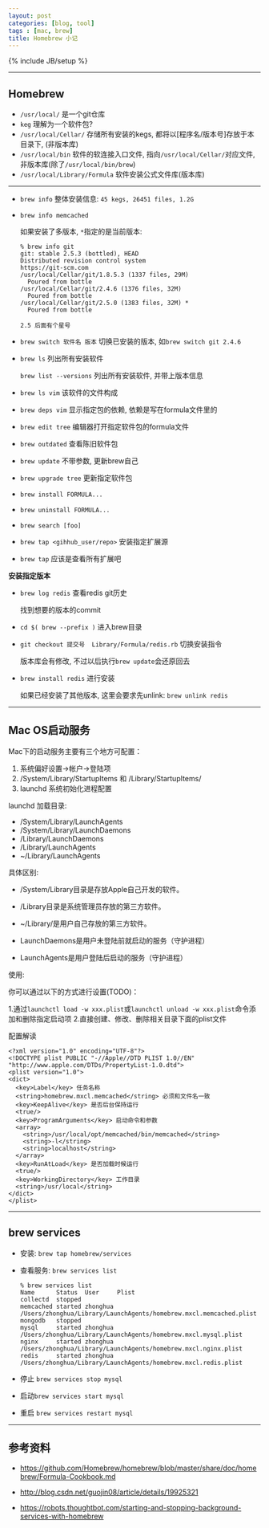 ```yaml
---
layout: post
categories: [blog, tool]
tags : [mac, brew]
title: Homebrew 小记
---
```

{% include JB/setup %}

---

## Homebrew

* `/usr/local/` 是一个git仓库
* `keg` 理解为一个软件包?
* `/usr/local/Cellar/` 存储所有安装的kegs, 都将以[程序名/版本号]存放于本目录下, (非版本库)
* `/usr/local/bin` 软件的软连接入口文件, 指向`/usr/local/Cellar/`对应文件, 非版本库(除了`/usr/local/bin/brew`)
* `/usr/local/Library/Formula` 软件安装公式文件库(版本库)

---

* `brew info` 整体安装信息: `45 kegs, 26451 files, 1.2G`
* `brew info memcached`

  如果安装了多版本, `*`指定的是当前版本:

      % brew info git
      git: stable 2.5.3 (bottled), HEAD
      Distributed revision control system
      https://git-scm.com
      /usr/local/Cellar/git/1.8.5.3 (1337 files, 29M)
        Poured from bottle
      /usr/local/Cellar/git/2.4.6 (1376 files, 32M)
        Poured from bottle
      /usr/local/Cellar/git/2.5.0 (1383 files, 32M) *
        Poured from bottle

      2.5 后面有个星号

* `brew switch 软件名 版本` 切换已安装的版本, 如`brew switch git 2.4.6`

* `brew ls` 列出所有安装软件

  `brew list --versions` 列出所有安装软件, 并带上版本信息

* `brew ls vim` 该软件的文件构成

* `brew deps vim` 显示指定包的依赖, 依赖是写在formula文件里的

* `brew edit tree` 编辑器打开指定软件包的formula文件

* `brew outdated` 查看陈旧软件包

* `brew update` 不带参数, 更新brew自己
* `brew upgrade tree` 更新指定软件包

* `brew install FORMULA...`
* `brew uninstall FORMULA...`
* `brew search [foo]`

* `brew tap <gihhub_user/repo>` 安装指定扩展源

* `brew tap` 应该是查看所有扩展吧

**安装指定版本**

* `brew log redis` 查看redis git历史

  找到想要的版本的commit

* `cd $( brew --prefix )` 进入brew目录

* `git checkout 提交号  Library/Formula/redis.rb` 切换安装指令

  版本库会有修改, 不过以后执行`brew update`会还原回去

* `brew install redis` 进行安装

  如果已经安装了其他版本, 这里会要求先unlink: `brew unlink redis`

---

## Mac OS启动服务

Mac下的启动服务主要有三个地方可配置：

1. 系统偏好设置->帐户->登陆项
2. /System/Library/StartupItems 和 /Library/StartupItems/
3. launchd 系统初始化进程配置

launchd 加载目录:

* /System/Library/LaunchAgents
* /System/Library/LaunchDaemons
* /Library/LaunchDaemons
* /Library/LaunchAgents
* ~/Library/LaunchAgents

具体区别:

* /System/Library目录是存放Apple自己开发的软件。
* /Library目录是系统管理员存放的第三方软件。
* ~/Library/是用户自己存放的第三方软件。

* LaunchDaemons是用户未登陆前就启动的服务（守护进程）
* LaunchAgents是用户登陆后启动的服务（守护进程）

使用:


你可以通过以下的方式进行设置(TODO)：

1.通过`launchctl load -w xxx.plist`或`launchctl unload -w xxx.plist`命令添加和删除指定启动项
2.直接创建、修改、删除相关目录下面的plist文件

配置解读

    <?xml version="1.0" encoding="UTF-8"?>
    <!DOCTYPE plist PUBLIC "-//Apple//DTD PLIST 1.0//EN" "http://www.apple.com/DTDs/PropertyList-1.0.dtd">
    <plist version="1.0">
    <dict>
      <key>Label</key> 任务名称
      <string>homebrew.mxcl.memcached</string> 必须和文件名一致
      <key>KeepAlive</key> 是否后台保持运行
      <true/>
      <key>ProgramArguments</key> 启动命令和参数
      <array>
        <string>/usr/local/opt/memcached/bin/memcached</string>
        <string>-l</string>
        <string>localhost</string>
      </array>
      <key>RunAtLoad</key> 是否加载时候运行
      <true/>
      <key>WorkingDirectory</key> 工作目录
      <string>/usr/local</string>
    </dict>
    </plist>


---

## brew services

* 安装: `brew tap homebrew/services`

* 查看服务: `brew services list`

      % brew services list
      Name      Status  User     Plist
      collectd  stopped
      memcached started zhonghua /Users/zhonghua/Library/LaunchAgents/homebrew.mxcl.memcached.plist
      mongodb   stopped
      mysql     started zhonghua /Users/zhonghua/Library/LaunchAgents/homebrew.mxcl.mysql.plist
      nginx     started zhonghua /Users/zhonghua/Library/LaunchAgents/homebrew.mxcl.nginx.plist
      redis     started zhonghua /Users/zhonghua/Library/LaunchAgents/homebrew.mxcl.redis.plist

* 停止 `brew services stop mysql`

* 启动`brew services start mysql`

* 重启 `brew services restart mysql`

----

## 参考资料

* <https://github.com/Homebrew/homebrew/blob/master/share/doc/homebrew/Formula-Cookbook.md>

* <http://blog.csdn.net/guojin08/article/details/19925321>

* <https://robots.thoughtbot.com/starting-and-stopping-background-services-with-homebrew>
